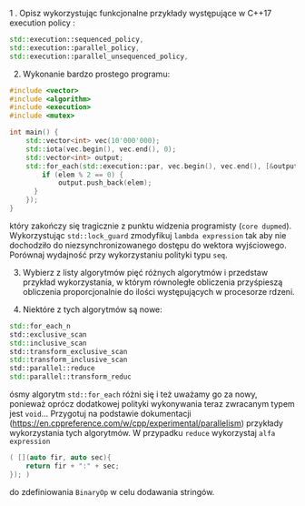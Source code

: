 1 . Opisz wykorzystując funkcjonalne przykłady występujące w C++17 execution policy  :

```c++
std::execution::sequenced_policy,  
std::execution::parallel_policy,
std::execution::parallel_unsequenced_policy,
```

2. Wykonanie bardzo prostego programu:

```c++
#include <vector>
#include <algorithm>
#include <execution>
#include <mutex>

int main() {
    std::vector<int> vec(10'000'000);   
    std::iota(vec.begin(), vec.end(), 0);
    std::vector<int> output;
    std::for_each(std::execution::par, vec.begin(), vec.end(), [&output](int& elem) {
        if (elem % 2 == 0) {
            output.push_back(elem);
      }
    });
}
```

 który zakończy się tragicznie z punktu widzenia programisty (`core dupmed`).
 Wykorzystując `std::lock_guard` zmodyfikuj `lambda expression` tak aby nie dochodziło do niezsynchronizowanego dostępu 
 do wektora wyjściowego. Porównaj wydajność przy wykorzystaniu polityki typu `seq`.



3. Wybierz z listy algorytmów pięć różnych algorytmów i przedstaw przykład wykorzystania, w którym równoległe obliczenia 
przyśpieszą obliczenia proporcjonalnie do ilości występujących w procesorze rdzeni.

4. Niektóre z tych algorytmów są nowe:

```c++
std::for_each_n
std::exclusive_scan 
std::inclusive_scan
std::transform_exclusive_scan 
std::transform_inclusive_scan
std::parallel::reduce 
std::parallel::transform_reduc
```

ósmy algorytm `std::for_each` różni się i też uważamy go za nowy, ponieważ oprócz dodatkowej polityki wykonywania teraz 
zwracanym typem jest `void`… 
Przygotuj na podstawie dokumentacji (https://en.cppreference.com/w/cpp/experimental/parallelism) przykłady wykorzystania
tych algorytmów. 
W przypadku `reduce` wykorzystaj `alfa expression` 
```c++
( [](auto fir, auto sec){
    return fir + ":" + sec;
}); )
```
do zdefiniowania `BinaryOp` w celu dodawania stringów.  